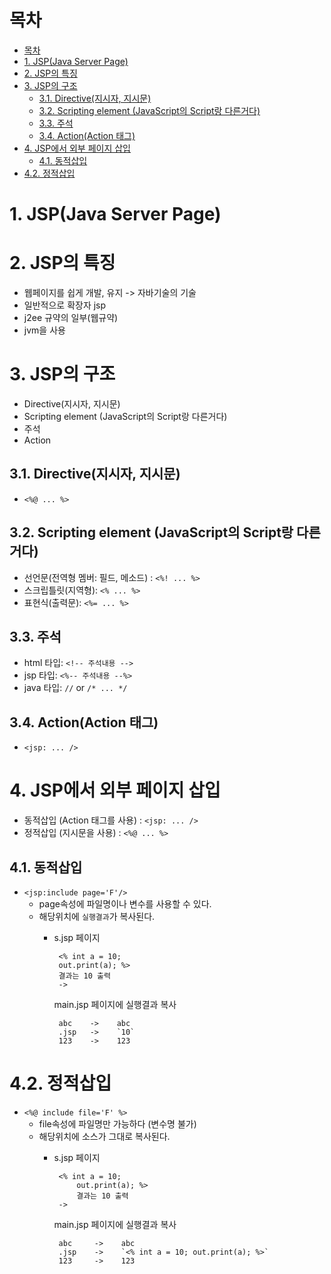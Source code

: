 # 목차

- [목차](#목차)
- [1. JSP(Java Server Page)](#1-jspjava-server-page)
- [2. JSP의 특징](#2-jsp의-특징)
- [3. JSP의 구조](#3-jsp의-구조)
  - [3.1. Directive(지시자, 지시문)](#31-directive지시자-지시문)
  - [3.2. Scripting element (JavaScript의 Script랑 다른거다)](#32-scripting-element-javascript의-script랑-다른거다)
  - [3.3. 주석](#33-주석)
  - [3.4. Action(Action 태그)](#34-actionaction-태그)
- [4. JSP에서 외부 페이지 삽입](#4-jsp에서-외부-페이지-삽입)
  - [4.1. 동적삽입](#41-동적삽입)
- [4.2. 정적삽입](#42-정적삽입)


# 1. JSP(Java Server Page)

# 2. JSP의 특징

- 웹페이지를 쉽게 개발, 유지 -> 자바기술의 기술
- 일반적으로 확장자 jsp
- j2ee 규약의 일부(웹규약)
- jvm을 사용

# 3. JSP의 구조

- Directive(지시자, 지시문)
- Scripting element (JavaScript의 Script랑 다른거다)
- 주석
- Action

## 3.1. Directive(지시자, 지시문) 

- `<%@ ... %>`

## 3.2. Scripting element (JavaScript의 Script랑 다른거다)

- 선언문(전역형 멤버: 필드, 메소드) : `<%! ... %> `
- 스크립틀릿(지역형): `<% ... %>`
- 표현식(출력문): `<%= ... %>`

## 3.3. 주석

- html 타입: `<!-- 주석내용 -->`
- jsp 타입: `<%-- 주석내용 --%>`
- java 타입: `//` or `/* ... */`

## 3.4. Action(Action 태그)

- `<jsp: ... />`

# 4. JSP에서 외부 페이지 삽입

- 동적삽입 (Action 태그를 사용) : `<jsp: ... />`
- 정적삽입 (지시문을 사용) : `<%@ ... %>`

## 4.1. 동적삽입

- `<jsp:include page='F'/>`
  - page속성에 파일명이나 변수를 사용할 수 있다.   
  - 해당위치에 `실행결과`가 복사된다.
     - s.jsp 페이지
     
            <% int a = 10;
            out.print(a); %>
            결과는 10 출력
            -> 
            
       main.jsp 페이지에 실행결과 복사
       
            abc    ->    abc
            .jsp   ->    `10`
            123    ->    123

# 4.2. 정적삽입

- `<%@ include file='F' %>`
  - file속성에 파일명만 가능하다 (변수명 불가)
  - 해당위치에 소스가 그대로 복사된다.
     - s.jsp 페이지
     
            <% int a = 10;
                out.print(a); %>
                결과는 10 출력
            -> 
            
       main.jsp 페이지에 실행결과 복사
       
            abc     ->    abc
            .jsp    ->    `<% int a = 10; out.print(a); %>`
            123     ->    123
        
